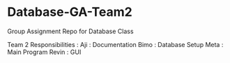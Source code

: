 # Database-GA-Team2
Group Assignment Repo for Database Class

Team 2 Responsibilities :
Aji : Documentation
Bimo : Database Setup
Meta : Main Program
Revin : GUI
